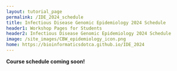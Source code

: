 ```yaml
---
layout: tutorial_page
permalink: /IDE_2024_schedule
title: Infectious Disease Genomic Epidemiology 2024 Schedule
header1: Workshop Pages for Students
header2: Infectious Disease Genomic Epidemiology 2024 Schedule
image: /site_images/CBW_epidemiology_icon.png
home: https://bioinformaticsdotca.github.io/IDE_2024
---
```


**Course schedule coming soon!**

<!-- 
|                |                                   **DATE**                                    |                |                                              **DATE**                                               |                |                                       **DATE**                                        |                |                                              **Friday, April 21**                                               |
| :------------: | :----------------------------------------------------------------------------------------: | :------------: | :----------------------------------------------------------------------------------------------------------------: | :------------: | :-------------------------------------------------------------------------------------------------: | :------------: | :-------------------------------------------------------------------------------------------------------------: |
| Time (Eastern) |                                           Module                                           | Time (Eastern) |                                                       Module                                                       | Time (Eastern) |                                               Module                                                | Time (Eastern) |                                                     Module                                                      |
|     09:45      |                                      Virtual Arrivals                                      |     09:45      |                                          Virtual Arrivals, Day 1 Check-in                                          |     09:45      |                                  Virtual Arrivals, Day 2 Check-in                                   |     09:45      |                                        Virtual Arrivals, Day 3 Check-in                                         |
|     10:00      |                                Virtual Welcome (Nia Hughes)                                |     10:00      | <font color="purple">Module 4: Viral Pathogen Genomic Analysis - Single Nucleotide Variants (Jared Simpson)</font> |     10:00      | <font color="purple">Module 6: Antimicrobial Resistant Gene (AMR) Analysis (Andrew McArthur)</font> |     10:00      |       <font color="purple">Module 8: Emerging Pathogen Detection and Identification (Aaron Petkau)</font>       |
|     10:30      | <font color="purple">Module 1: Introduction to Genomic Epidemiology (William Hsiao)</font> |     11:00      |                                     <font color="green">Break (30 min)</font>                                      |     11:00      |                              <font color="green">Break (30 min)</font>                              |     11:00      |                                    <font color="green">Break (30 min)</font>                                    |
|     11:30      |                         <font color="green">Break (30 min)</font>                          |     11:30      |                              <font color="purple">Module 4 Lab (Jared Simpson)</font>                              |     11:30      |                     <font color="purple">Module 6 Lab (Andrew McArthur)</font>                      |     11:30      |                             <font color="purple">Module 8 Lab (Aaron Petkau)</font>                             |
|     12:00      |        <font color="purple">Module 2: Phylogenetic Analysis (Fiona Brinkman)</font>        |     13:30      |                                     <font color="green">Break (1 hour)</font>                                      |     13:30      |                              <font color="green">Break (1 hour)</font>                              |     13:30      |                                    <font color="green">Break (1 hour)</font>                                    |
|     13:00      |                     <font color="purple">AWS setup (Zhibin Lu)</font>                      |     14:30      |               <font color="purple">Module 5: Bacterial Pathogen Genomic Analysis (Ed Taboada)</font>               |     14:30      |   <font color="purple">Module 7: Phylodynamics and Transmission Dynamics (Finlay Maguire)</font>    |     14:30      |                          <font color="purple">Keynote Lecture (Samira Mubareka)</font>                          |
|     13:30      |                         <font color="green">Break (1 hour)</font>                          |     15:30      |                                     <font color="green">Break (30 min)</font>                                      |     15:30      |                              <font color="green">Break (30 min)</font>                              |     15:30      |                                    <font color="green">Break (30 min)</font>                                    |
|     14:30      |   <font color="purple">Module 3: Data Curation and Data Sharing (Emma Griffiths)</font>    |     16:00      |                               <font color="purple">Module 5 Lab (Ed Taboada)</font>                                |     16:00      |                      <font color="purple">Module 7 Lab (Finlay Maguire)</font>                      |     16:00      | <font color="purple">Module 9: Mobile Genetic Elements and Environmental Microbiome (Gary Van Domselaar)</font> |
|     15:30      |                         <font color="green">Break (30 min)</font>                          |     18:00      |                                      <font color="green">End of Day 2</font>                                       |     18:00      |                                             Class Photo                                             |     17:00      |                          <font color="purple">Module 9 Lab (Gary Van Domselaar)</font>                          |
|     16:00      |                 <font color="purple">Module 3 Lab (Emma Griffiths)</font>                  |     18:00      |                        (Optional) Networking Virtual Social via Spatial Chat (until 19:00)                         |     18:15      |                               <font color="green">End of Day 3</font>                               |     18:00      |                                            Survey & Closing Remarks                                             |
|     18:00      |                          <font color="green">End of Day 1</font>                           |                |                                                                                                                    |                |                                                                                                     |     18:30      |                                   <font color="green">End of Workshop</font>                                    |
|     18:00      |     (Optional) Virtual Q&A on how to sustain skills beyond the workshop (until 18:30)      |                |                                                                                                                    |                |                                                                                                     |                |                                                                                                                 | -->
